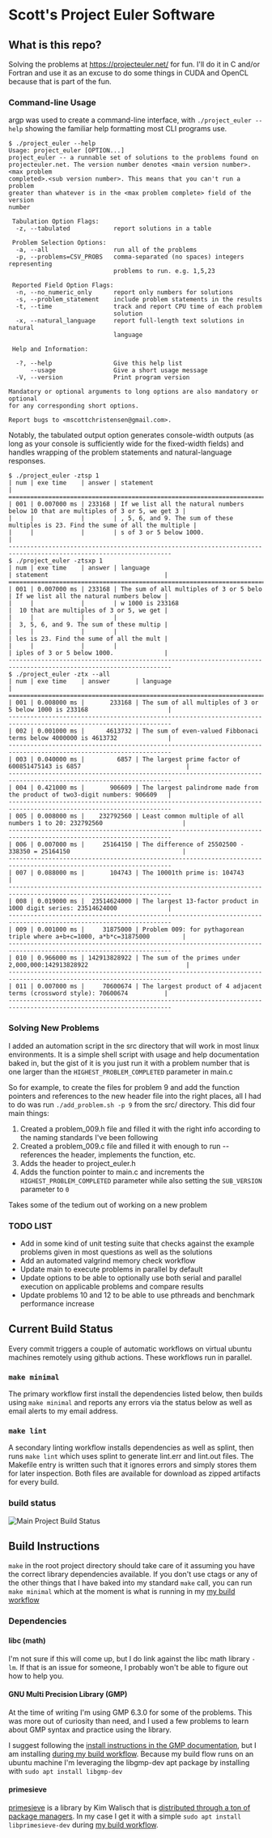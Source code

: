 # Scott's Project Euler Software

## What is this repo?
Solving the problems at https://projecteuler.net/ for fun. I'll do it in C and/or Fortran and use it as an excuse to do some things in CUDA and OpenCL because that is part of the fun.

### Command-line Usage
argp was used to create a command-line interface, with `./project_euler --help` showing the familiar help formatting most CLI programs use.

```console
$ ./project_euler --help
Usage: project_euler [OPTION...]
project_euler -- a runnable set of solutions to the problems found on
projecteuler.net. The version number denotes <main version number>.<max problem
completed>.<sub version number>. This means that you can't run a problem
greater than whatever is in the <max problem complete> field of the version
number

 Tabulation Option Flags:
  -z, --tabulated            report solutions in a table

 Problem Selection Options:
  -a, --all                  run all of the problems
  -p, --problems=CSV_PROBS   comma-separated (no spaces) integers representing
                             problems to run. e.g. 1,5,23

 Reported Field Option Flags:
  -n, --no_numeric_only      report only numbers for solutions
  -s, --problem_statement    include problem statements in the results
  -t, --time                 track and report CPU time of each problem
                             solution
  -x, --natural_language     report full-length text solutions in natural
                             language

 Help and Information:

  -?, --help                 Give this help list
      --usage                Give a short usage message
  -V, --version              Print program version

Mandatory or optional arguments to long options are also mandatory or optional
for any corresponding short options.

Report bugs to <mscottchristensen@gmail.com>.
```

Notably, the tabulated output option generates console-width outputs (as long as your console is sufficiently wide for the fixed-width fields) and handles wrapping of the problem statements and natural-language responses.

```console
$ ./project_euler -ztsp 1
| num | exe time    | answer | statement                                                                          |
===================================================================================================================
| 001 | 0.007000 ms | 233168 | If we list all the natural numbers below 10 that are multiples of 3 or 5, we get 3 |
|     |             |        | , 5, 6, and 9. The sum of these multiples is 23. Find the sume of all the multiple |
|     |             |        | s of 3 or 5 below 1000.                                                            |
-------------------------------------------------------------------------------------------------------------------
$ ./project_euler -ztsxp 1
| num | exe time    | answer | language                                | statement                                |
===================================================================================================================
| 001 | 0.007000 ms | 233168 | The sum of all multiples of 3 or 5 belo | If we list all the natural numbers below |
|     |             |        | w 1000 is 233168                        |  10 that are multiples of 3 or 5, we get |
|     |             |        |                                         |  3, 5, 6, and 9. The sum of these multip |
|     |             |        |                                         | les is 23. Find the sume of all the mult |
|     |             |        |                                         | iples of 3 or 5 below 1000.              |
-------------------------------------------------------------------------------------------------------------------
$ ./project_euler -ztx --all
| num | exe time    | answer       | language                                                                     |
===================================================================================================================
| 001 | 0.008000 ms |       233168 | The sum of all multiples of 3 or 5 below 1000 is 233168                      |
-------------------------------------------------------------------------------------------------------------------
| 002 | 0.001000 ms |      4613732 | The sum of even-valued Fibbonaci terms below 4000000 is 4613732              |
-------------------------------------------------------------------------------------------------------------------
| 003 | 0.040000 ms |         6857 | The largest prime factor of 600851475143 is 6857                             |
-------------------------------------------------------------------------------------------------------------------
| 004 | 0.421000 ms |       906609 | The largest palindrome made from the product of two3-digit numbers: 906609   |
-------------------------------------------------------------------------------------------------------------------
| 005 | 0.008000 ms |    232792560 | Least common multiple of all numbers 1 to 20: 232792560                      |
-------------------------------------------------------------------------------------------------------------------
| 006 | 0.007000 ms |     25164150 | The difference of 25502500 - 338350 = 25164150                               |
-------------------------------------------------------------------------------------------------------------------
| 007 | 0.088000 ms |       104743 | The 10001th prime is: 104743                                                 |
-------------------------------------------------------------------------------------------------------------------
| 008 | 0.019000 ms |  23514624000 | The largest 13-factor product in 1000 digit series: 23514624000              |
-------------------------------------------------------------------------------------------------------------------
| 009 | 0.001000 ms |     31875000 | Problem 009: for pythagorean triple where a+b+c=1000, a*b*c=31875000         |
-------------------------------------------------------------------------------------------------------------------
| 010 | 0.966000 ms | 142913828922 | The sum of the primes under 2,000,000:142913828922                           |
-------------------------------------------------------------------------------------------------------------------
| 011 | 0.007000 ms |     70600674 | The largest product of 4 adjacent terms (crossword style): 70600674          |
-------------------------------------------------------------------------------------------------------------------
```

### Solving New Problems
I added an automation script in the src directory that will work in most linux environments. It is a simple shell script with usage and help documentation baked in, but the gist of it is you just run it with a problem number that is one larger than the `HIGHEST_PROBLEM_COMPLETED` parameter in main.c

So for example, to create the files for problem 9 and add the function pointers and references to the new header file into the right places, all I had to do was run `./add_problem.sh -p 9` from the src/ directory. This did four main things:
1. Created a problem_009.h file and filled it with the right info according to the naming standards I've been following
2. Created a problem_009.c file and filled it with enough to run -- references the header, implements the function, etc.
3. Adds the header to project_euler.h
4. Adds the function pointer to main.c and increments the `HIGHEST_PROBLEM_COMPLETED` parameter while also setting the `SUB_VERSION` parameter to `0`

Takes some of the tedium out of working on a new problem

### TODO LIST
- Add in some kind of unit testing suite that checks against the example problems given in most questions as well as the solutions
- Add an automated valgrind memory check workflow
- Update main to execute problems in parallel by default
- Update options to be able to optionally use both serial and parallel execution on applicable problems and compare results
- Update problems 10 and 12 to be able to use pthreads and benchmark performance increase

## Current Build Status
Every commit triggers a couple of automatic workflows on virtual ubuntu machines remotely using github actions. These workflows run in parallel.

### `make minimal`
The primary workflow first install the dependencies listed below, then builds using `make minimal` and reports any errors via the status below as well as email alerts to my email address. 

### `make lint`
A secondary linting workflow installs dependencies as well as splint, then runs `make lint` which uses splint to generate lint.err and lint.out files. The Makefile entry is written such that it ignores errors and simply stores them for later inspection. Both files are available for download as zipped artifacts for every build.

### build status
![Main Project Build Status](https://github.com/meowFlute/project_euler/actions/workflows/makefile.yml/badge.svg)

## Build Instructions
`make` in the root project directory should take care of it assuming you have the correct library dependencies available. If you don't use ctags or any of the other things that I have baked into my standard `make` call, you can run `make minimal` which at the moment is what is running in my [my build workflow](https://github.com/meowFlute/project_euler/blob/main/.github/workflows/makefile.yml)

### Dependencies
#### libc (math)
I'm not sure if this will come up, but I do link against the libc math library `-lm`. If that is an issue for someone, I probably won't be able to figure out how to help you.

#### GNU Multi Precision Library (GMP)
At the time of writing I'm using GMP 6.3.0 for some of the problems. This was more out of curiosity than need, and I used a few problems to learn about GMP syntax and practice using the library. 

I suggest following the [install instructions in the GMP documentation](https://gmplib.org/manual/Installing-GMP), but I am installing [during my build workflow](https://github.com/meowFlute/project_euler/blob/main/.github/workflows/makefile.yml). Because my build flow runs on an ubuntu machine I'm leveraging the libgmp-dev apt package by installing with `sudo apt install libgmp-dev`

#### primesieve
[primesieve](https://github.com/kimwalisch/primesieve) is a library by Kim Walisch that is [distributed through a ton of package managers](https://github.com/kimwalisch/primesieve). In my case I get it with a simple `sudo apt install libprimesieve-dev` during [my build workflow](https://github.com/meowFlute/project_euler/blob/main/.github/workflows/makefile.yml).
